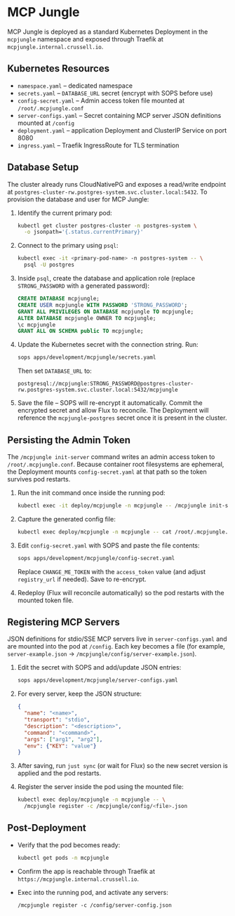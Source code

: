 # MCP Jungle

MCP Jungle is deployed as a standard Kubernetes Deployment in the `mcpjungle`
namespace and exposed through Traefik at `mcpjungle.internal.crussell.io`.

## Kubernetes Resources

- `namespace.yaml` – dedicated namespace
- `secrets.yaml` – `DATABASE_URL` secret (encrypt with SOPS before use)
- `config-secret.yaml` – Admin access token file mounted at `/root/.mcpjungle.conf`
- `server-configs.yaml` – Secret containing MCP server JSON definitions mounted at `/config`
- `deployment.yaml` – application Deployment and ClusterIP Service on port 8080
- `ingress.yaml` – Traefik IngressRoute for TLS termination

## Database Setup

The cluster already runs CloudNativePG and exposes a read/write endpoint at
`postgres-cluster-rw.postgres-system.svc.cluster.local:5432`. To provision the
database and user for MCP Jungle:

1. Identify the current primary pod:
   ```bash
   kubectl get cluster postgres-cluster -n postgres-system \
     -o jsonpath='{.status.currentPrimary}'
   ```

2. Connect to the primary using `psql`:
   ```bash
   kubectl exec -it <primary-pod-name> -n postgres-system -- \
     psql -U postgres
   ```

3. Inside `psql`, create the database and application role (replace
   `STRONG_PASSWORD` with a generated password):
   ```sql
   CREATE DATABASE mcpjungle;
   CREATE USER mcpjungle WITH PASSWORD 'STRONG_PASSWORD';
   GRANT ALL PRIVILEGES ON DATABASE mcpjungle TO mcpjungle;
   ALTER DATABASE mcpjungle OWNER TO mcpjungle;
   \c mcpjungle
   GRANT ALL ON SCHEMA public TO mcpjungle;
   ```

4. Update the Kubernetes secret with the connection string. Run:
   ```bash
   sops apps/development/mcpjungle/secrets.yaml
   ```
   Then set `DATABASE_URL` to:
   ```
   postgresql://mcpjungle:STRONG_PASSWORD@postgres-cluster-rw.postgres-system.svc.cluster.local:5432/mcpjungle
   ```

5. Save the file – SOPS will re-encrypt it automatically. Commit the encrypted
   secret and allow Flux to reconcile. The Deployment will reference the
   `mcpjungle-postgres` secret once it is present in the cluster.

## Persisting the Admin Token

The `/mcpjungle init-server` command writes an admin access token to
`/root/.mcpjungle.conf`. Because container root filesystems are ephemeral, the
Deployment mounts `config-secret.yaml` at that path so the token survives pod
restarts.

1. Run the init command once inside the running pod:
   ```bash
   kubectl exec -it deploy/mcpjungle -n mcpjungle -- /mcpjungle init-server
   ```

2. Capture the generated config file:
   ```bash
   kubectl exec deploy/mcpjungle -n mcpjungle -- cat /root/.mcpjungle.conf
   ```

3. Edit `config-secret.yaml` with SOPS and paste the file contents:
   ```bash
   sops apps/development/mcpjungle/config-secret.yaml
   ```
   Replace `CHANGE_ME_TOKEN` with the `access_token` value (and adjust
   `registry_url` if needed). Save to re-encrypt.

4. Redeploy (Flux will reconcile automatically) so the pod restarts with the
   mounted token file.

## Registering MCP Servers

JSON definitions for stdio/SSE MCP servers live in `server-configs.yaml` and are
mounted into the pod at `/config`. Each key becomes a file (for
example, `server-example.json` → `/mcpjungle/config/server-example.json`).

1. Edit the secret with SOPS and add/update JSON entries:
   ```bash
   sops apps/development/mcpjungle/server-configs.yaml
   ```

2. For every server, keep the JSON structure:
   ```json
   {
     "name": "<name>",
     "transport": "stdio",
     "description": "<description>",
     "command": "<command>",
     "args": ["arg1", "arg2"],
     "env": {"KEY": "value"}
   }
   ```

3. After saving, run `just sync` (or wait for Flux) so the new secret version is
   applied and the pod restarts.

4. Register the server inside the pod using the mounted file:
   ```bash
   kubectl exec deploy/mcpjungle -n mcpjungle -- \
     /mcpjungle register -c /mcpjungle/config/<file>.json
   ```

## Post-Deployment

- Verify that the pod becomes ready:
  ```bash
  kubectl get pods -n mcpjungle
  ```
- Confirm the app is reachable through Traefik at
  `https://mcpjungle.internal.crussell.io`.

- Exec into the running pod, and activate any servers:
  ```
  /mcpjungle register -c /config/server-config.json
  ```
